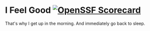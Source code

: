 # I Feel Good [![OpenSSF Scorecard](https://api.securityscorecards.dev/projects/github.com/caxdemo/ifeelgood/badge)](https://securityscorecards.dev/viewer/?uri=github.com/caxdemo/ifeelgood)

That's why I get up in the morning. And immediately go back to sleep.
